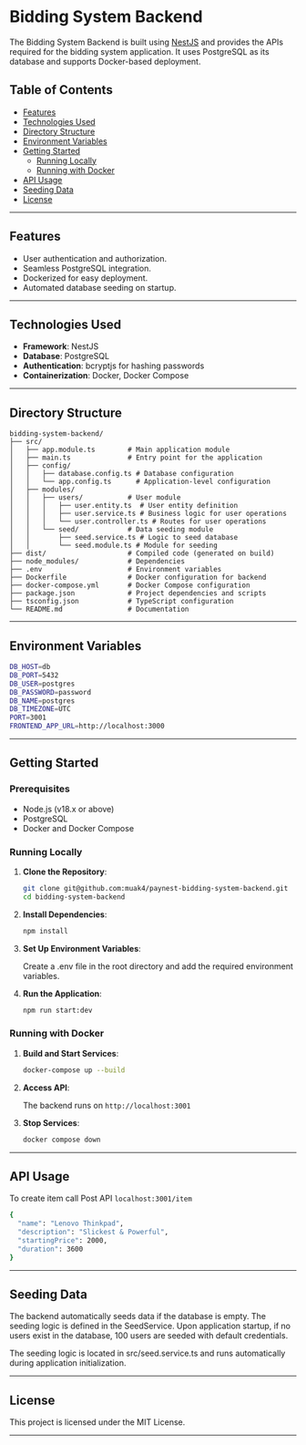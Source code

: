 # Bidding System Backend

The Bidding System Backend is built using [NestJS](https://nestjs.com/) and provides the APIs required for the bidding system application. It uses PostgreSQL as its database and supports Docker-based deployment.

## Table of Contents

- [Features](#features)
- [Technologies Used](#technologies-used)
- [Directory Structure](#directory-structure)
- [Environment Variables](#environment-variables)
- [Getting Started](#getting-started)
  - [Running Locally](#running-locally)
  - [Running with Docker](#running-with-docker)
- [API Usage](#api-usage)
- [Seeding Data](#seeding-data)
- [License](#license)

---

## Features

- User authentication and authorization.
- Seamless PostgreSQL integration.
- Dockerized for easy deployment.
- Automated database seeding on startup.

---

## Technologies Used

- **Framework**: NestJS
- **Database**: PostgreSQL
- **Authentication**: bcryptjs for hashing passwords
- **Containerization**: Docker, Docker Compose

---

## Directory Structure

```plaintext
bidding-system-backend/
├── src/
│   ├── app.module.ts        # Main application module
│   ├── main.ts              # Entry point for the application
│   ├── config/
│   │   ├── database.config.ts # Database configuration
│   │   └── app.config.ts      # Application-level configuration
│   ├── modules/
│   │   ├── users/           # User module
│   │   │   ├── user.entity.ts  # User entity definition
│   │   │   ├── user.service.ts # Business logic for user operations
│   │   │   └── user.controller.ts # Routes for user operations
│   │   └── seed/            # Data seeding module
│   │       ├── seed.service.ts # Logic to seed database
│   │       └── seed.module.ts # Module for seeding
├── dist/                    # Compiled code (generated on build)
├── node_modules/            # Dependencies
├── .env                     # Environment variables
├── Dockerfile               # Docker configuration for backend
├── docker-compose.yml       # Docker Compose configuration
├── package.json             # Project dependencies and scripts
├── tsconfig.json            # TypeScript configuration
└── README.md                # Documentation
```

---

## Environment Variables

```bash
DB_HOST=db
DB_PORT=5432
DB_USER=postgres
DB_PASSWORD=password
DB_NAME=postgres
DB_TIMEZONE=UTC
PORT=3001
FRONTEND_APP_URL=http://localhost:3000
```

---

## Getting Started

### Prerequisites

- Node.js (v18.x or above)
- PostgreSQL
- Docker and Docker Compose

### Running Locally

1. **Clone the Repository**:
   ```bash
   git clone git@github.com:muak4/paynest-bidding-system-backend.git
   cd bidding-system-backend
   ```
2. **Install Dependencies**:
   ```bash
   npm install
   ```
3. **Set Up Environment Variables**:

   Create a .env file in the root directory and add the required environment variables.

4. **Run the Application**:
   ```bash
   npm run start:dev
   ```

### Running with Docker

1. **Build and Start Services**:
   ```bash
   docker-compose up --build
   ```
2. **Access API**:

   The backend runs on `http://localhost:3001`

3. **Stop Services**:
   ```bash
   docker compose down
   ```

---

## API Usage

To create item call Post API `localhost:3001/item`

```bash
{
  "name": "Lenovo Thinkpad",
  "description": "Slickest & Powerful",
  "startingPrice": 2000,
  "duration": 3600
}
```

---

## Seeding Data

The backend automatically seeds data if the database is empty. The seeding logic is defined in the SeedService. Upon application startup, if no users exist in the database, 100 users are seeded with default credentials.

The seeding logic is located in src/seed.service.ts and runs automatically during application initialization.

---

## License

This project is licensed under the MIT License.

---
